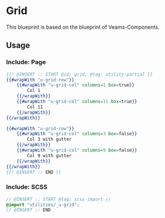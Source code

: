 # Grid

This blueprint is based on the blueprint of Veams-Components.

## Usage

### Include: Page

``` hbs
{{! @INSERT :: START @id: grid, @tag: utility-partial }}
{{#wrapWith "u-grid-row"}}
    {{#wrapWith "u-grid-col" columns=1 box=true}}
        Col 1
    {{/wrapWith}}
    {{#wrapWith "u-grid-col" columns=11 box=true}}
        Col 11
    {{/wrapWith}}
{{/wrapWith}}

{{#wrapWith "u-grid-row"}}
	{{#wrapWith "u-grid-col" columns=3 box=false}}
		Col 3 with gutter
	{{/wrapWith}}
	{{#wrapWith "u-grid-col" columns=9 box=false}}
		Col 9 with gutter
	{{/wrapWith}}
{{/wrapWith}}
{{! @INSERT :: END }}
```

### Include: SCSS

``` scss
// @INSERT :: START @tag: scss-import //
@import "utilities/_u-grid";
// @INSERT :: END
```
